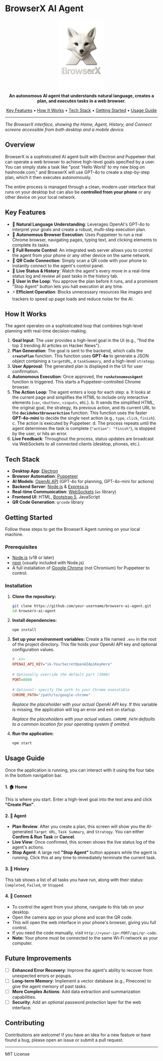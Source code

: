 # BrowserX AI Agent

<p align="center">
  <img src="./logo.png" alt="BrowserX AI Agent Logo" width="150"/>
</p>

<p align="center">
  <strong>An autonomous AI agent that understands natural language, creates a plan, and executes tasks in a web browser.</strong>
</p>

<p align="center">
  <a href="#key-features">Key Features</a> •
  <a href="#how-it-works">How It Works</a> •
  <a href="#tech-stack">Tech Stack</a> •
  <a href="#getting-started">Getting Started</a> •
  <a href="#usage-guide">Usage Guide</a>
</p>

---


*The BrowserX interface, showing the Home, Agent, History, and Connect screens accessible from both desktop and a mobile device.*

## Overview

BrowserX is a sophisticated AI agent built with Electron and Puppeteer that can operate a web browser to achieve high-level goals specified by a user. You can simply state a task like "post 'Hello World' to my new blog on hashnode.com," and BrowserX will use GPT-4o to create a step-by-step plan, which it then executes autonomously.

The entire process is managed through a clean, modern user interface that runs on your desktop but can also be **controlled from your phone** or any other device on your local network.

## Key Features

-   🧠 **Natural Language Understanding**: Leverages OpenAI's GPT-4o to interpret your goals and create a robust, multi-step execution plan.
-   🤖 **Autonomous Browser Execution**: Uses Puppeteer to run a real Chrome browser, navigating pages, typing text, and clicking elements to complete its tasks.
-   📱 **Full Remote Control**: An integrated web server allows you to control the agent from your phone or any other device on the same network.
-   💨 **QR Code Connection**: Simply scan a QR code with your phone to instantly connect to the agent's control panel.
-   👀 **Live Status & History**: Watch the agent's every move in a real-time status log and review all past tasks in the history tab.
-   🛑 **User in the Loop**: You approve the plan before it runs, and a prominent "Stop Agent" button lets you halt execution at any time.
-   ⚡️ **Efficient Operation**: Blocks unnecessary resources like images and trackers to speed up page loads and reduce noise for the AI.

## How It Works

The agent operates on a sophisticated loop that combines high-level planning with real-time decision-making.

1.  **Goal Input**: The user provides a high-level goal in the UI (e.g., "find the top 3 trending AI articles on Hacker News").
2.  **Plan Generation**: The goal is sent to the backend, which calls the **`createPlan`** function. This function uses **GPT-4o** to generate a JSON object containing a `targetURL`, a `taskSummary`, and a high-level `strategy`.
3.  **User Approval**: The generated plan is displayed in the UI for user confirmation.
4.  **Autonomous Execution**: Once approved, the **`runAutonomousAgent`** function is triggered. This starts a Puppeteer-controlled Chrome browser.
5.  **The Action Loop**: The agent enters a loop for each step:
    a. It looks at the current page and simplifies the HTML to include only interactive elements (`<a>`, `<button>`, `<input>`, etc.).
    b. It sends the simplified HTML, the original goal, the strategy, its previous action, and its current URL to the **`decideNextBrowserAction`** function. This function uses the faster **GPT-4o-mini** to decide the single next action (e.g., `type`, `click`, `finish`).
    c. The action is executed by Puppeteer.
    d. The process repeats until the agent determines the task is complete (`"action": "finish"`), is stopped by the user, or hits an error.
6.  **Live Feedback**: Throughout the process, status updates are broadcast via WebSockets to all connected clients (desktop, phones, etc.).

## Tech Stack

-   **Desktop App**: [Electron](https://www.electronjs.org/)
-   **Browser Automation**: [Puppeteer](https://pptr.dev/)
-   **AI Models**: [OpenAI API](https://openai.com/) (GPT-4o for planning, GPT-4o-mini for actions)
-   **Backend Server**: [Node.js](https://nodejs.org/) & [Express.js](https://expressjs.com/)
-   **Real-time Communication**: [WebSockets](https://developer.mozilla.org/en-US/docs/Web/API/WebSockets_API) (`ws` library)
-   **Frontend UI**: HTML, [Bootstrap 5](https://getbootstrap.com/), JavaScript
-   **QR Code Generation**: `qrcode` library

## Getting Started

Follow these steps to get the BrowserX Agent running on your local machine.

### Prerequisites

-   [Node.js](https://nodejs.org/en/download/) (v18 or later)
-   [npm](https://www.npmjs.com/get-npm) (usually included with Node.js)
-   A full installation of [Google Chrome](https://www.google.com/chrome/) (not Chromium) for Puppeteer to control.

### Installation

1.  **Clone the repository:**
    ```bash
    git clone https://github.com/your-username/browserx-ai-agent.git
    cd browserx-ai-agent
    ```

2.  **Install dependencies:**
    ```bash
    npm install
    ```

3.  **Set up your environment variables:**
    Create a file named `.env` in the root of the project directory. This file holds your OpenAI API key and optional configuration values.

    ```ini
    # .env
    OPENAI_API_KEY="sk-YourSecretOpenAIApiKeyHere"

    # Optionally override the default port (3000)
    PORT=8080

    # Optional: specify the path to your Chrome executable
    CHROME_PATH="/path/to/google-chrome"

    ```

    *Replace the placeholder with your actual OpenAI API key.*
    If this variable is missing, the application will log an error and exit on startup.

    *Replace the placeholders with your actual values. `CHROME_PATH` defaults to a common location for your operating system if omitted.*


4.  **Run the application:**
    ```bash
    npm start
    ```

## Usage Guide

Once the application is running, you can interact with it using the four tabs in the bottom navigation bar.

#### 1. 🏠 Home

This is where you start. Enter a high-level goal into the text area and click **"Create Plan"**.

#### 2. 🤖 Agent

-   **Plan Review**: After you create a plan, this screen will show you the AI-generated `Target URL`, `Task Summary`, and `Strategy`. You can either **Confirm & Run Task** or **Cancel**.
-   **Live View**: Once confirmed, this screen shows the live status log of the agent's actions.
-   **Stop Agent**: A large red **"Stop Agent"** button appears while the agent is running. Click this at any time to immediately terminate the current task.

#### 3. 📜 History

This tab shows a list of all tasks you have run, along with their status: `Completed`, `Failed`, or `Stopped`.

#### 4. 📱 Connect

-   To control the agent from your phone, navigate to this tab on your desktop.
-   Open the camera app on your phone and scan the QR code.
-   This will open the web interface in your phone's browser, giving you full control.
-   If you need the code manually, visit `http://<your-ip>:PORT/api/qr-code`.
-   **Note:** Your phone must be connected to the same Wi-Fi network as your computer.

## Future Improvements

-   [ ] **Enhanced Error Recovery**: Improve the agent's ability to recover from unexpected errors or popups.
-   [ ] **Long-term Memory**: Implement a vector database (e.g., Pinecone) to give the agent memory of past tasks.
-   [ ] **More Complex Actions**: Add data extraction and summarization capabilities.
-   [ ] **Security**: Add an optional password protection layer for the web interface.

## Contributing

Contributions are welcome! If you have an idea for a new feature or have found a bug, please open an issue or submit a pull request.

---

MIT License